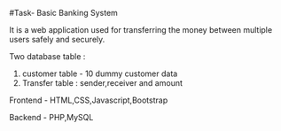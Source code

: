 #Task- Basic Banking System
 
 It is a web application used for transferring the money between multiple users safely and securely.
 
 Two database table :
 1. customer table - 10 dummy customer data 
 2. Transfer table : sender,receiver and amount
 
 Frontend - HTML,CSS,Javascript,Bootstrap
 
 Backend - PHP,MySQL
 
 

